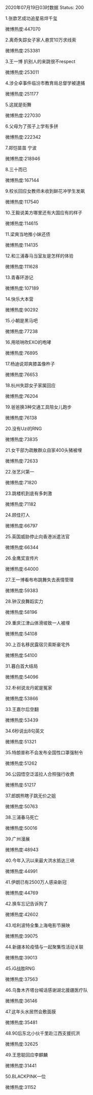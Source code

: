 2020年07月19日03时数据
Status: 200

1.张歆艺成功追星易烊千玺

微博热度:447070

2.离奇失踪女子家人悬赏10万求线索

微博热度:253381

3.王一博 扒别人的来跳很不respect

微博热度:253011

4.涉仝卓事件临汾市教育局总督学被逮捕

微博热度:251177

5.这就是街舞

微博热度:227030

6.父母为了孩子上学有多拼

微博热度:222342

7.郑恺苗苗 宁波

微博热度:218946

8.三十而已

微博热度:167144

9.校长回应女教师未收到鲜花冲学生发飙

微博热度:117540

10.王毅说美方哪里还有大国应有的样子

微博热度:114615

11.梁爽当地推小妹还债

微博热度:114135

12.和三浦春马当室友是怎样的体验

微博热度:111628

13.青春环游记

微博热度:107189

14.快乐大本营

微博热度:90292

15.小朝是黑马吧

微博热度:77238

16.用唢呐吹EXO的咆哮

微博热度:76895

17.杨迪说郑爽膝盖像杵子

微博热度:76653

18.杭州失踪女子家属回应

微博热度:76204

19.爸爸换3种交通工具陪女儿跑步

微博热度:76138

20.没有Uzi的RNG

微博热度:73835

21.女干部为疏散群众自家400头猪被埋

微博热度:72633

22.张艺兴第一

微博热度:71820

23.跳楼机到底有多刺激

微博热度:71182

24.顾佳打人

微博热度:66797

25.英国威胁停止向香港派遣法官

微博热度:66344

26.金鹰奖宣传片

微博热度:64000

27.王一博看布布跳舞失去表情管理

微博热度:59383

28.钟汉良舞蹈实力

微博热度:58196

29.重庆江津山体滑坡致一人被埋

微博热度:54108

30.上百名移民露宿贝索斯豪宅外

微博热度:54100

31.暮白首大结局

微博热度:54096

32.朴树说龙丹妮是冤家

微博热度:53866

33.王嘉尔后空翻

微博热度:53439

34.6秒说出8句英文

微博热度:51321

35.特朗普称不会发布全国性口罩强制令

微博热度:51262

36.公园悟空泛滥拉人合照强行收费

微博热度:51217

37.郎朗熊瞎子跳无价之姐

微博热度:50763

38.三浦春马死亡

微博热度:50016

39.广州漫展

微博热度:48943

40.今年入汛以来最大洪水抵达三峡

微博热度:44991

41.伊朗已有2500万人感染新冠

微博热度:44769

42.换车忘记告诉狗了

微博热度:42602

43.哈利波特全集上海电影节展映

微博热度:39075

44.新疆本轮疫情与一起聚集性活动关联

微博热度:39013

45.iG战胜RNG

微博热度:37563

46.乌鲁木齐塔台喊话感谢湖北援疆医疗队

微博热度:36146

47.这年头水居然会敷面膜

微博热度:35481

48.90后东北小伙千里赴江西支援抗洪

微博热度:32625

49.王思聪回应李麒麟

微博热度:31441

50.BLACKPINK一位

微博热度:31152

